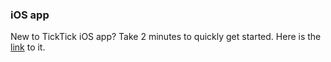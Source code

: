 ### iOS app

New to TickTick iOS app? Take 2 minutes to quickly get started. Here is the [link](https://www.youtube.com/playlist?list=PLbWRKVi0_aTEwRLCS5T4MD0wCQU_ve8xW) to it.

